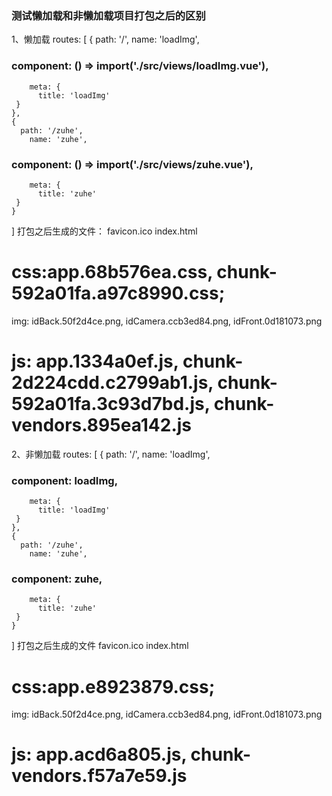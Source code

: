 ### 测试懒加载和非懒加载项目打包之后的区别
1、懒加载
routes: [
    {
      path: '/',
        name: 'loadImg',
###     component: () => import('./src/views/loadImg.vue'),
        meta: {
          title: 'loadImg'
     }
    },
    {
      path: '/zuhe',
        name: 'zuhe',
###     component: () => import('./src/views/zuhe.vue'),
        meta: {
          title: 'zuhe'
     }
    }
  ]
  打包之后生成的文件：
  favicon.ico
  index.html
# css:app.68b576ea.css, chunk-592a01fa.a97c8990.css;
  img: idBack.50f2d4ce.png, idCamera.ccb3ed84.png, idFront.0d181073.png
# js: app.1334a0ef.js, chunk-2d224cdd.c2799ab1.js, chunk-592a01fa.3c93d7bd.js, chunk-vendors.895ea142.js

2、非懒加载
routes: [
    {
      path: '/',
        name: 'loadImg',
###     component: loadImg,
        meta: {
          title: 'loadImg'
     }
    },
    {
      path: '/zuhe',
        name: 'zuhe',
###     component: zuhe,
        meta: {
          title: 'zuhe'
     }
    }
  ]
  打包之后生成的文件
  favicon.ico
  index.html
# css:app.e8923879.css;
  img: idBack.50f2d4ce.png, idCamera.ccb3ed84.png, idFront.0d181073.png
# js: app.acd6a805.js, chunk-vendors.f57a7e59.js
